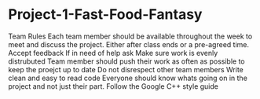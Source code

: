 # Project-1-Fast-Food-Fantasy
Team Rules
Each team member should be available throughout the week to meet and discuss the project. Either after class ends or a pre-agreed time. 
Accept feedback
If in need of help ask 
Make sure work is evenly distrubuted 
Team member should push their work as often as possible to keep the proejct up to date
Do not disrespect other team members
Write clean and easy to read code
Everyone should know whats going on in the project and not just their part.
Follow the Google C++ style guide
